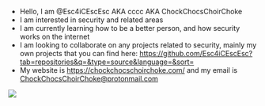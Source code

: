 - Hello, I am @Esc4iCEscEsc AKA cccc AKA ChockChocsChoirChoke
- I am interested in security and related areas
- I am currently learning how to be a better person, and how security works on the internet
- I am looking to collaborate on any projects related to security, mainly my own projects that you can find here: https://github.com/Esc4iCEscEsc?tab=repositories&q=&type=source&language=&sort=
- My website is https://chockchocschoirchoke.com/ and my email is ChockChocsChoirChoke@protonmail.com

![](https://furniturehub.pk/wp-content/uploads/2020/07/medium.jpg)
